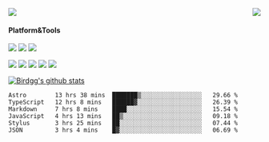 <p>
  <a href="https://count.getloli.com/"><img src="https://count.getloli.com/get/@birdgg.readme?theme=moebooru-h"></a>
  <img src="https://weather-icon.journeyad.repl.co/@hangzhou?v=1" align="right">
</p>

#### Platform&Tools
[![](https://img.shields.io/badge/macOS-Big%20Sur-292e33?style=flat-square&logo=apple&logoColor=ffffff)](https://www.apple.com/macos/big-sur/)
[![](https://img.shields.io/badge/IDE-Visual%20Studio%20Code-blue?style=flat-square&logo=visual-studio-code&logoColor=ffffff)](https://code.visualstudio.com/)
[![](https://img.shields.io/badge/Editor-Emacs-purple?style=flat-square&logo=gnu-emacs&logoColor=ffffff)](https://www.gnu.org/software/emacs/)

[![](https://img.shields.io/badge/-React-61dafb?style=flat-square&logo=react&logoColor=ffffff)](https://reactjs.org/)
[![](https://img.shields.io/badge/-ReactNative-61dafb?style=flat-square&logo=react&logoColor=ffffff)](https://reactnative.dev/)
[![](https://img.shields.io/badge/-TypeScript-007acc?style=flat-square&logo=typescript&logoColor=white)](https://www.typescriptlang.org/)
[![](https://img.shields.io/badge/-JavaScript-f7e018?style=flat-square&logo=javascript&logoColor=white)](https://www.ecma-international.org/)
[![](https://img.shields.io/badge/-Node.js-43853d?style=flat-square&logo=node.js&logoColor=ffffff)](https://nodejs.org/)

<a href="https://github.com/birdgg"><img align="center" src="https://github-readme-stats.vercel.app/api?username=birdgg&show_icons=true&include_all_commits=true&hide_border=tru&custom_title=Birdgg%27s%20Github%20Stats" alt="Birdgg's github stats" /></a> 

<!--START_SECTION:waka-->

```text
Astro        13 hrs 38 mins  ███████▒░░░░░░░░░░░░░░░░░   29.66 %
TypeScript   12 hrs 8 mins   ██████▓░░░░░░░░░░░░░░░░░░   26.39 %
Markdown     7 hrs 8 mins    ████░░░░░░░░░░░░░░░░░░░░░   15.54 %
JavaScript   4 hrs 13 mins   ██▒░░░░░░░░░░░░░░░░░░░░░░   09.18 %
Stylus       3 hrs 25 mins   ██░░░░░░░░░░░░░░░░░░░░░░░   07.44 %
JSON         3 hrs 4 mins    █▓░░░░░░░░░░░░░░░░░░░░░░░   06.69 %
```

<!--END_SECTION:waka-->
